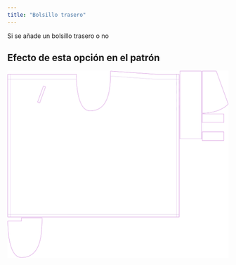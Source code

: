 ```yaml
---
title: "Bolsillo trasero"
---
```


Si se añade un bolsillo trasero o no

## Efecto de esta opción en el patrón

![Esta imagen muestra el efecto de esta opción superponiendo varias variantes que tienen un valor diferente para esta opción](waralee_backpocket_sample.svg "Efecto de esta opción en el patrón")
